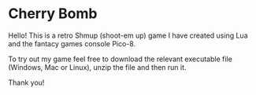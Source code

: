 # Cherry Bomb
Hello! 
This is a retro Shmup (shoot-em up) game I have created using Lua and the fantacy games console Pico-8.

To try out my game feel free to download the relevant executable file (Windows, Mac or Linux), unzip the file and then run it. 

Thank you!
